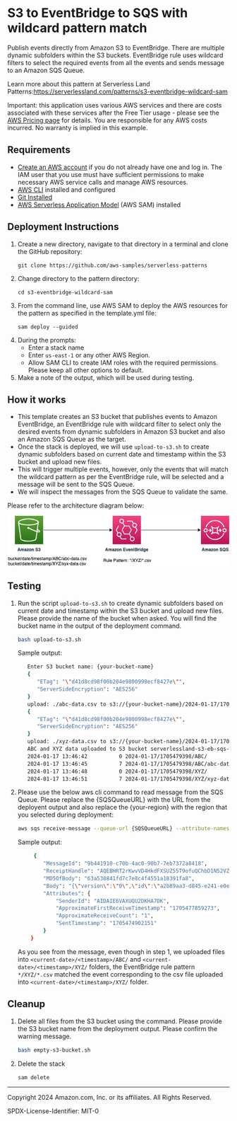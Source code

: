 # S3 to EventBridge to SQS with wildcard pattern match

Publish events directly from Amazon S3 to EventBridge. There are multiple dynamic subfolders within the S3 buckets. EventBridge rule uses wildcard filters to select the required events from all the events and sends message to an Amazon SQS Queue.

Learn more about this pattern at Serverless Land Patterns:https://serverlessland.com/patterns/s3-eventbridge-wildcard-sam

Important: this application uses various AWS services and there are costs associated with these services after the Free Tier usage - please see the [AWS Pricing page](https://aws.amazon.com/pricing/) for details. You are responsible for any AWS costs incurred. No warranty is implied in this example.

## Requirements

- [Create an AWS account](https://portal.aws.amazon.com/gp/aws/developer/registration/index.html) if you do not already have one and log in. The IAM user that you use must have sufficient permissions to make necessary AWS service calls and manage AWS resources.
- [AWS CLI](https://docs.aws.amazon.com/cli/latest/userguide/install-cliv2.html) installed and configured
- [Git Installed](https://git-scm.com/book/en/v2/Getting-Started-Installing-Git)
- [AWS Serverless Application Model](https://docs.aws.amazon.com/serverless-application-model/latest/developerguide/serverless-sam-cli-install.html) (AWS SAM) installed

## Deployment Instructions

1. Create a new directory, navigate to that directory in a terminal and clone the GitHub repository:
   ```
   git clone https://github.com/aws-samples/serverless-patterns
   ```
2. Change directory to the pattern directory:
   ```
   cd s3-eventbridge-wildcard-sam
   ```
3. From the command line, use AWS SAM to deploy the AWS resources for the pattern as specified in the template.yml file:
   ```
   sam deploy --guided
   ```
4. During the prompts:
    * Enter a stack name
    * Enter `us-east-1` or any other AWS Region. 
    * Allow SAM CLI to create IAM roles with the required permissions. Please keep all other options to default.
5. Make a note of the output, which will be used during testing.

## How it works

* This template creates an S3 bucket that publishes events to Amazon EventBridge, an EventBridge rule with wildcard filter to select only the desired events from dynamic subfolders in Amazon S3 bucket and also an Amazon SQS Queue as the target.
* Once the stack is deployed, we will use `upload-to-s3.sh` to create dynamic subfolders based on current date and timestamp within the S3 bucket and upload new files. 
* This will trigger multiple events, however, only the events that will match the wildcard pattern as per the EventBridge rule, will be selected and a message will be sent to the SQS Queue.
* We will inspect the messages from the SQS Queue to validate the same.

Please refer to the architecture diagram below:

![End to End Architecture](image/architecture.png)

## Testing

1. Run the script `upload-to-s3.sh` to create dynamic subfolders based on current date and timestamp within the S3 bucket and upload new files. Please provide the name of the bucket when asked. You will find the bucket name in the output of the deployment command.
    ```bash
    bash upload-to-s3.sh
    ```

   Sample output:
   ```bash
      Enter S3 bucket name: {your-bucket-name}
      {
         "ETag": "\"d41d8cd98f00b204e9800998ecf8427e\"",
         "ServerSideEncryption": "AES256"
      }
      upload: ./abc-data.csv to s3://{your-bucket-name}/2024-01-17/1705479398/ABC/abc-data.csv
      {
         "ETag": "\"d41d8cd98f00b204e9800998ecf8427e\"",
         "ServerSideEncryption": "AES256"
      }
      upload: ./xyz-data.csv to s3://{your-bucket-name}/2024-01-17/1705479398/XYZ/xyz-data.csv
      ABC and XYZ data uploaded to S3 bucket serverlessland-s3-eb-sqs-wildcard
      2024-01-17 13:46:42          0 2024-01-17/1705479398/ABC/
      2024-01-17 13:46:45          7 2024-01-17/1705479398/ABC/abc-data.csv
      2024-01-17 13:46:48          0 2024-01-17/1705479398/XYZ/
      2024-01-17 13:46:51          7 2024-01-17/1705479398/XYZ/xyz-data.csv
   ```
2. Please use the below aws cli command to read message from the SQS Queue. Please replace the {SQSQueueURL} with the URL from the deployent output and also replace the {your-region} with the region that you selected during deployment:
    ```bash
    aws sqs receive-message --queue-url {SQSQueueURL} --attribute-names All  --message-attribute-names All --region {your-region}
    ```
   
   Sample output:
    ```bash
         {
            "MessageId": "9b441910-c70b-4ac0-90b7-7eb7372a8418",
            "ReceiptHandle": "AQEBHRT2rKwvVD4HkdFXSUZ55T9ofuQChbD1N52VZMwzdOrHq6fgHodHlfeIsiLGKRHqc87VQxTkfylUHmhwnMgpbqsW7GNjPiIuYZrwMMdlqZb1A0249J/WMa8gVe2oMde6xAUdSAN0zLP9biJLjLFFtmBDnI4HhvUvs42B1ApQ998+TMwD3Rbc9SmFFDXtUcafwESGTLpR9rNEa6IbegT4ubu31pP0jtw2dw9REIhq8LU0VPwxLvBMgFMVZczyi3RnVyQYN79afSALrx/zYRINu0COTVWEw53tnqPle/8pl/uJg+PE2fyPiWXHVaemClQXRHDNX1X6iP392lGzc6pU/mL8ZCtWTYkfYbBv0wdMIs0BcVVjuFmsB0mrm5By/DiAcLDUtZ8GhlRhlZli7V0ycg==",
            "MD5OfBody": "63a538841fd7c7e8c4f4551a18391fa8",
            "Body": "{\"version\":\"0\",\"id\":\"a2b89aa3-d845-e241-e0ed-f5a14b646d4f\",\"detail-type\":\"Object Created\",\"source\":\"aws.s3\",\"account\":\"796495736600\",\"time\":\"2024-01-17T07:01:40Z\",\"region\":\"us-west-2\",\"resources\":[\"arn:aws:s3:::serverlessland-s3-eb-sqs-wildcard\"],\"detail\":{\"version\":\"0\",\"bucket\":{\"name\":\"serverlessland-s3-eb-sqs-wildcard\"},\"object\":{\"key\":\"2024-01-17/1705474885/XYZ/xyz-data.csv\",\"size\":7,\"etag\":\"4f8d938c2f3606be69d0d2c42384cab8\",\"sequencer\":\"0065A77B54899B2CC1\"},\"request-id\":\"N1BFC1PRNEYWJAP7\",\"requester\":\"796495736600\",\"source-ip-address\":\"15.248.4.199\",\"reason\":\"PutObject\"}}",
            "Attributes": {
                "SenderId": "AIDAIE6VAXUQU2DKHA7DK",
                "ApproximateFirstReceiveTimestamp": "1705477859273",
                "ApproximateReceiveCount": "1",
                "SentTimestamp": "1705474902151"
            }
        }
    ```

   As you see from the message, even though in step 1, we uploaded files into `<current-date>/<timestamp>/ABC/` and `<current-date>/<timestamp>/XYZ/` folders, the EventBridge rule pattern `*/XYZ/*.csv` matched the event corresponding to the csv file uploaded into `<current-date>/<timestamp>/XYZ/` folder. 


## Cleanup

1. Delete all files from the S3 bucket using the command. Please provide the S3 bucket name from the deployment output. Please confirm the warning message.

    ```bash
    bash empty-s3-bucket.sh
    ```

2. Delete the stack
   ```bash
   sam delete
   ```

----
Copyright 2024 Amazon.com, Inc. or its affiliates. All Rights Reserved.

SPDX-License-Identifier: MIT-0
